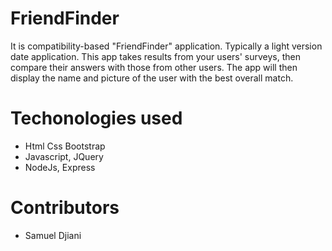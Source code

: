 # FriendFinder
It is compatibility-based "FriendFinder" application. Typically a light version date application. This app takes results from your users' surveys, then compare their answers with those from other users. The app will then display the name and picture of the user with the best overall match. 

# Techonologies used
- Html Css Bootstrap
- Javascript, JQuery
- NodeJs, Express

# Contributors
- Samuel Djiani
